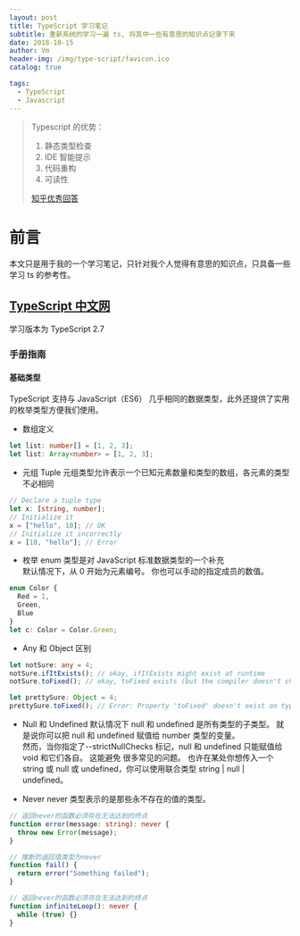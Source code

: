 ```yaml
---
layout: post
title: TypeScript 学习笔记
subtitle: 重新系统的学习一遍 ts, 将其中一些有意思的知识点记录下来
date: 2018-10-15
author: Vm
header-img: /img/type-script/favicon.ico
catalog: true

tags:
  - TypeScript
  - Javascript
---
```


> Typescript 的优势：
>
> 1. 静态类型检查
> 2. IDE 智能提示
> 3. 代码重构
> 4. 可读性
>
> [知乎优秀回答](https://www.zhihu.com/question/28016252/answer/39056940)

# 前言

本文只是用于我的一个学习笔记，只针对我个人觉得有意思的知识点，只具备一些学习 ts 的参考性。

## [TypeScript 中文网](https://www.tslang.cn/docs/home.html)

学习版本为 TypeScript 2.7

### 手册指南

#### 基础类型

TypeScript 支持与 JavaScript（ES6） 几乎相同的数据类型，此外还提供了实用的枚举类型方便我们使用。

- 数组定义

```ts
let list: number[] = [1, 2, 3];
let list: Array<number> = [1, 2, 3];
```

- 元组 Tuple
  元组类型允许表示一个已知元素数量和类型的数组，各元素的类型不必相同

```ts
// Declare a tuple type
let x: [string, number];
// Initialize it
x = ["hello", 10]; // OK
// Initialize it incorrectly
x = [10, "hello"]; // Error
```

- 枚举
  enum 类型是对 JavaScript 标准数据类型的一个补充  
  默认情况下，从 0 开始为元素编号。 你也可以手动的指定成员的数值。

```ts
enum Color {
  Red = 1,
  Green,
  Blue
}
let c: Color = Color.Green;
```

- Any 和 Object 区别

```ts
let notSure: any = 4;
notSure.ifItExists(); // okay, ifItExists might exist at runtime
notSure.toFixed(); // okay, toFixed exists (but the compiler doesn't check)

let prettySure: Object = 4;
prettySure.toFixed(); // Error: Property 'toFixed' doesn't exist on type 'Object'.
```

- Null 和 Undefined
  默认情况下 null 和 undefined 是所有类型的子类型。 就是说你可以把 null 和 undefined 赋值给 number 类型的变量。  
  然而，当你指定了--strictNullChecks 标记，null 和 undefined 只能赋值给 void 和它们各自。 这能避免 很多常见的问题。 也许在某处你想传入一个 string 或 null 或 undefined，你可以使用联合类型 string | null | undefined。

- Never
  never 类型表示的是那些永不存在的值的类型。

```ts
// 返回never的函数必须存在无法达到的终点
function error(message: string): never {
  throw new Error(message);
}

// 推断的返回值类型为never
function fail() {
  return error("Something failed");
}

// 返回never的函数必须存在无法达到的终点
function infiniteLoop(): never {
  while (true) {}
}
```
